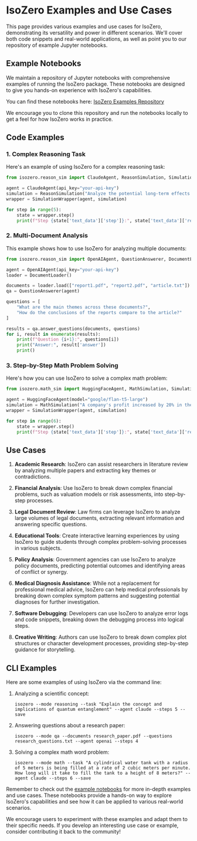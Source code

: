 # IsoZero Examples and Use Cases

This page provides various examples and use cases for IsoZero, demonstrating its versatility and power in different scenarios. We'll cover both code snippets and real-world applications, as well as point you to our repository of example Jupyter notebooks.

## Example Notebooks

We maintain a repository of Jupyter notebooks with comprehensive examples of running the IsoZero package. These notebooks are designed to give you hands-on experience with IsoZero's capabilities.

You can find these notebooks here: [IsoZero Examples Repository](https://github.com/iso-ai/isozero_examples/tree/main/notebooks)

We encourage you to clone this repository and run the notebooks locally to get a feel for how IsoZero works in practice.

## Code Examples

### 1. Complex Reasoning Task

Here's an example of using IsoZero for a complex reasoning task:

```python
from isozero.reason_sim import ClaudeAgent, ReasonSimulation, SimulationWrapper

agent = ClaudeAgent(api_key="your-api-key")
simulation = ReasonSimulation("Analyze the potential long-term effects of artificial intelligence on the job market", max_steps=5)
wrapper = SimulationWrapper(agent, simulation)

for step in range(5):
    state = wrapper.step()
    print(f"Step {state['text_data']['step']}:", state['text_data']['reasoning'][-1])
```

### 2. Multi-Document Analysis

This example shows how to use IsoZero for analyzing multiple documents:

```python
from isozero.reason_sim import OpenAIAgent, QuestionAnswerer, DocumentLoader

agent = OpenAIAgent(api_key="your-api-key")
loader = DocumentLoader()

documents = loader.load(["report1.pdf", "report2.pdf", "article.txt"])
qa = QuestionAnswerer(agent)

questions = [
    "What are the main themes across these documents?",
    "How do the conclusions of the reports compare to the article?"
]

results = qa.answer_questions(documents, questions)
for i, result in enumerate(results):
    print(f"Question {i+1}:", questions[i])
    print("Answer:", result['answer'])
    print()
```

### 3. Step-by-Step Math Problem Solving

Here's how you can use IsoZero to solve a complex math problem:

```python
from isozero.math_sim import HuggingFaceAgent, MathSimulation, SimulationWrapper

agent = HuggingFaceAgent(model="google/flan-t5-large")
simulation = MathSimulation("A company's profit increased by 20% in the first year and 15% in the second year. If the final profit was $138,000, what was the initial profit?", max_steps=6)
wrapper = SimulationWrapper(agent, simulation)

for step in range(6):
    state = wrapper.step()
    print(f"Step {state['text_data']['step']}:", state['text_data']['reasoning'][-1])
```

## Use Cases

1. **Academic Research**: IsoZero can assist researchers in literature review by analyzing multiple papers and extracting key themes or contradictions.

2. **Financial Analysis**: Use IsoZero to break down complex financial problems, such as valuation models or risk assessments, into step-by-step processes.

3. **Legal Document Review**: Law firms can leverage IsoZero to analyze large volumes of legal documents, extracting relevant information and answering specific questions.

4. **Educational Tools**: Create interactive learning experiences by using IsoZero to guide students through complex problem-solving processes in various subjects.

5. **Policy Analysis**: Government agencies can use IsoZero to analyze policy documents, predicting potential outcomes and identifying areas of conflict or synergy.

6. **Medical Diagnosis Assistance**: While not a replacement for professional medical advice, IsoZero can help medical professionals by breaking down complex symptom patterns and suggesting potential diagnoses for further investigation.

7. **Software Debugging**: Developers can use IsoZero to analyze error logs and code snippets, breaking down the debugging process into logical steps.

8. **Creative Writing**: Authors can use IsoZero to break down complex plot structures or character development processes, providing step-by-step guidance for storytelling.

## CLI Examples

Here are some examples of using IsoZero via the command line:

1. Analyzing a scientific concept:
   ```
   isozero --mode reasoning --task "Explain the concept and implications of quantum entanglement" --agent claude --steps 5 --save
   ```

2. Answering questions about a research paper:
   ```
   isozero --mode qa --documents research_paper.pdf --questions research_questions.txt --agent openai --steps 4
   ```

3. Solving a complex math word problem:
   ```
   isozero --mode math --task "A cylindrical water tank with a radius of 5 meters is being filled at a rate of 2 cubic meters per minute. How long will it take to fill the tank to a height of 8 meters?" --agent claude --steps 6 --save
   ```

Remember to check out the [example notebooks](https://github.com/iso-ai/isozero_examples/tree/main/notebooks) for more in-depth examples and use cases. These notebooks provide a hands-on way to explore IsoZero's capabilities and see how it can be applied to various real-world scenarios.

We encourage users to experiment with these examples and adapt them to their specific needs. If you develop an interesting use case or example, consider contributing it back to the community!